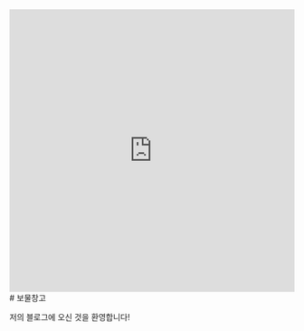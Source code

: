 <iframe width="100%" height="500" src="https://dndl93.cincopa.com/watch/AgLAXoOEttgx" frameborder="0" gesture="audio" allowfullscreen=""></iframe>
# 보물창고

저의 블로그에 오신 것을 환영합니다!